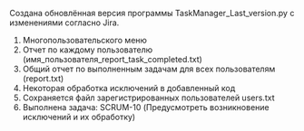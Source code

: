 Cоздана обновлённая версия программы TaskManager_Last_version.py
с изменениями согласно Jira.
1. Многопользовательского меню
2. Отчет по каждому пользователю (имя_пользователя_report_task_completed.txt)
3. Общий отчет по выполненным задачам для всех пользователям (report.txt)
4. Некоторая обработка исключений в добавленный код
5. Сохраняется файл зарегистрированных пользователей users.txt
6. Выполнена задача: SCRUM-10 (Предусмотреть возникновение исключений и их обработку)
